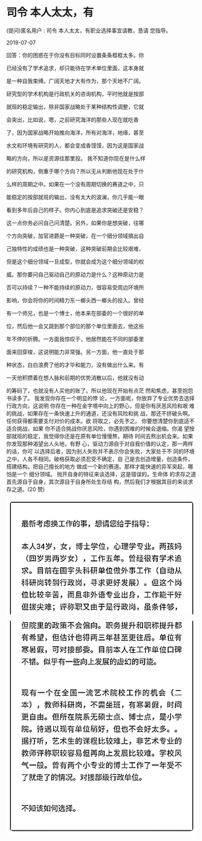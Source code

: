 # 司令 本人太太，有

(提问)匿名用户 : 司令 本人太太，有职业选择事宜请教，恳请 您指导。

2019-07-07

回答：你的困惑在于你没有目标同时设置条条框框太多。你

已经没有了学术追求，却只能待在学术单位里面，这本身就

是一种自我束缚。广阔天地才大有作为，那个天地不广阔。

研究型的学术机构是行政机关的咨询机构，平时他就是按部

就班的稳定输出，除非国家战略处于某种结构性调整，它就

会突出，比如说，嗯，之前研究海洋的那些人现在就吃香

了，因为国家战略开始推向海洋，所有对海洋，地缘，甚至

水文和环境有研究的人，都会变成香馍馍，因为这是国家战

略的方向，所以是资源往那里投。 我不知道你现在是什么样

的研究机构，侧重于哪个方向？所以无从判断他现在处于什

么样的周期之中。如果在一个没有周期切换的赛道之中，只

能稳定的按部就班的输出，没有太大的波澜，你几乎能一眼

看到多年后自己的样子。你内心到底是追求突破还是安稳？

这一点你务必问自己问清楚。另外，如果你是想突破，往哪

个方向突破，加官进爵是一种突破，在一个细分领域搞出自

己独特性的成绩也是一种突破，这种突破前期会比较艰难，

但是这个细分领域一旦成型，你就会成为这个细分领域的权

威。那你要问自己驱动自己的原动力是什么？这种原动力是

否可以持续？一种不能持续的原动力，很容易受周边环境所

影响，你会将你的时间精力东一榔头西一榔头的投入。曾经

有一个师兄，也是一个博士，他本来在部委的一个很好的单

位，然后他一会又跳到那个部位的那个单位里面去，他这些

年不停的折腾。一方面我惊叹于，他居然能在不同的部委里

面来回穿梭，这说明能力非常强。另一方面，他一直处于那

种状态，白白浪费了他的才华和能力，没有做出什么来。有

一天他积攒着在想人脉和前期的优势消散以后，他就没有动

的筹码了，也就没有人买他的账了。所以他现在开始有点茫 然和焦虑，甚至抱怨书读多了。 我发现你存在一个明显的悖 论，一方面呢，你放弃了专业优势去选择行政方向，这说明 你存在一种在金字塔中向上的野心，但是你有厌恶风险和艰 难的挑战，如果存在一条快速上升的通道，还没有风险和挑 战，那还不挤破头啊。任何获得都需要支付对价的成本。欲 将取之，必先予之。 你要想清楚你到底适不适合挑战，如果 你不适合挑战你厌恶风险，你遇到困难的时候会退缩。你渴 望按部就班的稳定，我觉得你还是在原有单位慢慢熬，期待 时间去熬出机会来。如果你发现那种渴望出人头地，有野 心，驱动力源自于对自我价值的认定，那一两样的话，你可 以选择后者，因为别人失败并不表示你会失败，大家处于不 同的环境之中，人各不相同。破格获取必须忍受不确定，自 己是去创造增量，创造条件，搭建结构。把自己擅长的地方 做成一个新的赛道。那样才能快速的异军突起，哪怕是一个 细分领域。 抛开自身的特征来谈选择，这是错误的。生命体 的求存之道首先源自于自身，其次源自于自身所处生存结 构，然后我们才根据其目的来谈求存之道。(20 赞)

![image](img/Image_041.png)

![image](img/Image_042.png)